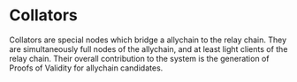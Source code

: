 # Collators

Collators are special nodes which bridge a allychain to the relay chain. They are simultaneously full nodes of the allychain, and at least light clients of the relay chain. Their overall contribution to the system is the generation of Proofs of Validity for allychain candidates.
